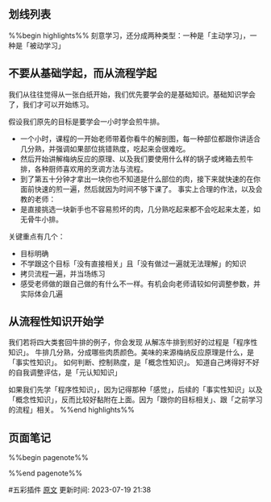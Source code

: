 
## 划线列表
%%begin highlights%%
刻意学习，还分成两种类型：一种是「主动学习」，一种是「被动学习」

## 不要从基础学起，而从流程学起

我们从往往觉得从一张白纸开始，我们优先要学会的是基础知识。基础知识学会了，我们才可以开始练习。

假设我们原先的目标是要学会一小时学会煎牛排。
- 一个小时，课程的一开始老师带着你看牛的解剖图，每一种部位都跟你讲适合几分熟，并强调如果部位挑错熟度，吃起来会很难吃。
- 然后开始讲解梅纳反应的原理、以及我们要使用什么样的锅子或烤箱去煎牛排，各种厨师喜欢用的烹调方法与流程。
- 到了第五十分钟才拿出一块你也不知道是什么部位的肉，接下来就快速的在你面前快速的煎一遍，然后就因为时间不够下课了。
事实上合理的作法，以及会教的老师：
- 是直接挑选一块新手也不容易煎坏的肉，几分熟吃起来都不会吃起来太差，如无骨牛小排。

关键重点有几个：
- 目标明确
- 不学跟这个目标「没有直接相关」且「没有做过一遍就无法理解」的知识
- 拷贝流程一遍，并当场练习
- 感受老师做的跟自己做的有什么不一样。有机会向老师请较如何调整参数，并实际体会几遍

## 从流程性知识开始学

我们若将四大类套回牛排的例子，你会发现
从解冻牛排到煎好的过程是「程序性知识」。
牛排几分熟，分成哪些肉质颜色。美味的来源梅纳反应原理是什么，是「事实性知识」。
如何判断、控制熟度，是「概念性知识」。
知道自己烤得好不好的自我调整评估，是「元认知知识」

如果我们先学「程序性知识」，因为记得那种「感觉」，后续的「事实性知识」以及「概念性知识」，反而比较好黏附在上面。因为「跟你的目标相关」、跟「之前学习的流程」相关。
%%end highlights%%

## 页面笔记
%%begin pagenote%%

%%end pagenote%%

 #五彩插件 [原文](https://github.com/xdite/learn-hack/blob/master/03.md)
更新时间: 2023-07-19 21:38